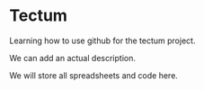 # Tectum
Learning how to use github for the tectum project. 

We can add an actual description.

We will store all spreadsheets and code here.
